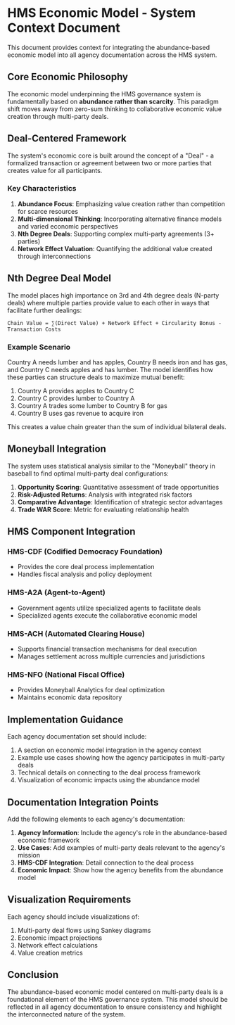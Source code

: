 # HMS Economic Model - System Context Document

This document provides context for integrating the abundance-based economic model into all agency documentation across the HMS system.

## Core Economic Philosophy

The economic model underpinning the HMS governance system is fundamentally based on **abundance rather than scarcity**. This paradigm shift moves away from zero-sum thinking to collaborative economic value creation through multi-party deals.

## Deal-Centered Framework

The system's economic core is built around the concept of a "Deal" - a formalized transaction or agreement between two or more parties that creates value for all participants.

### Key Characteristics

1. **Abundance Focus**: Emphasizing value creation rather than competition for scarce resources
2. **Multi-dimensional Thinking**: Incorporating alternative finance models and varied economic perspectives
3. **Nth Degree Deals**: Supporting complex multi-party agreements (3+ parties)
4. **Network Effect Valuation**: Quantifying the additional value created through interconnections

## Nth Degree Deal Model

The model places high importance on 3rd and 4th degree deals (N-party deals) where multiple parties provide value to each other in ways that facilitate further dealings:

```
Chain Value = ∑(Direct Value) + Network Effect + Circularity Bonus - Transaction Costs
```

### Example Scenario

Country A needs lumber and has apples, Country B needs iron and has gas, and Country C needs apples and has lumber. The model identifies how these parties can structure deals to maximize mutual benefit:

1. Country A provides apples to Country C
2. Country C provides lumber to Country A
3. Country A trades some lumber to Country B for gas
4. Country B uses gas revenue to acquire iron

This creates a value chain greater than the sum of individual bilateral deals.

## Moneyball Integration

The system uses statistical analysis similar to the "Moneyball" theory in baseball to find optimal multi-party deal configurations:

1. **Opportunity Scoring**: Quantitative assessment of trade opportunities
2. **Risk-Adjusted Returns**: Analysis with integrated risk factors
3. **Comparative Advantage**: Identification of strategic sector advantages
4. **Trade WAR Score**: Metric for evaluating relationship health

## HMS Component Integration

### HMS-CDF (Codified Democracy Foundation)
- Provides the core deal process implementation
- Handles fiscal analysis and policy deployment

### HMS-A2A (Agent-to-Agent)
- Government agents utilize specialized agents to facilitate deals
- Specialized agents execute the collaborative economic model

### HMS-ACH (Automated Clearing House)
- Supports financial transaction mechanisms for deal execution
- Manages settlement across multiple currencies and jurisdictions

### HMS-NFO (National Fiscal Office)
- Provides Moneyball Analytics for deal optimization
- Maintains economic data repository

## Implementation Guidance

Each agency documentation set should include:

1. A section on economic model integration in the agency context
2. Example use cases showing how the agency participates in multi-party deals
3. Technical details on connecting to the deal process framework
4. Visualization of economic impacts using the abundance model

## Documentation Integration Points

Add the following elements to each agency's documentation:

1. **Agency Information**: Include the agency's role in the abundance-based economic framework
2. **Use Cases**: Add examples of multi-party deals relevant to the agency's mission
3. **HMS-CDF Integration**: Detail connection to the deal process
4. **Economic Impact**: Show how the agency benefits from the abundance model

## Visualization Requirements

Each agency should include visualizations of:

1. Multi-party deal flows using Sankey diagrams
2. Economic impact projections
3. Network effect calculations
4. Value creation metrics

## Conclusion

The abundance-based economic model centered on multi-party deals is a foundational element of the HMS governance system. This model should be reflected in all agency documentation to ensure consistency and highlight the interconnected nature of the system.